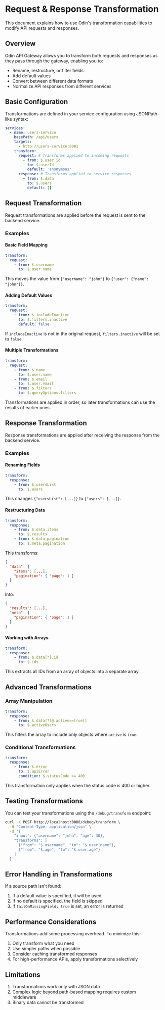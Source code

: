 # Request & Response Transformation

This document explains how to use Odin's transformation capabilities to modify API requests and responses.

## Overview

Odin API Gateway allows you to transform both requests and responses as they pass through the gateway, enabling you to:

- Rename, restructure, or filter fields
- Add default values
- Convert between different data formats
- Normalize API responses from different services

## Basic Configuration

Transformations are defined in your service configuration using JSONPath-like syntax:

```yaml
services:
  - name: users-service
    basePath: /api/users
    targets:
      - http://users-service:8081
    transform:
      request: # Transforms applied to incoming requests
        - from: $.user.id
          to: $.userId
          default: 'anonymous'
      response: # Transforms applied to service responses
        - from: $.data
          to: $.users
          default: []
```

## Request Transformation

Request transformations are applied before the request is sent to the backend service.

### Examples

#### Basic Field Mapping

```yaml
transform:
  request:
    - from: $.username
      to: $.user.name
```

This moves the value from `{"username": "john"}` to `{"user": {"name": "john"}}`.

#### Adding Default Values

```yaml
transform:
  request:
    - from: $.includeInactive
      to: $.filters.inactive
      default: false
```

If `includeInactive` is not in the original request, `filters.inactive` will be set to `false`.

#### Multiple Transformations

```yaml
transform:
  request:
    - from: $.name
      to: $.user.name
    - from: $.email
      to: $.user.email
    - from: $.filters
      to: $.queryOptions.filters
```

Transformations are applied in order, so later transformations can use the results of earlier ones.

## Response Transformation

Response transformations are applied after receiving the response from the backend service.

### Examples

#### Renaming Fields

```yaml
transform:
  response:
    - from: $.usersList
      to: $.users
```

This changes `{"usersList": [...]}` to `{"users": [...]}`.

#### Restructuring Data

```yaml
transform:
  response:
    - from: $.data.items
      to: $.results
    - from: $.data.pagination
      to: $.meta.pagination
```

This transforms:

```json
{
  "data": {
    "items": [...],
    "pagination": { "page": 1 }
  }
}
```

Into:

```json
{
  "results": [...],
  "meta": {
    "pagination": { "page": 1 }
  }
}
```

#### Working with Arrays

```yaml
transform:
  response:
    - from: $.data[*].id
      to: $.ids
```

This extracts all IDs from an array of objects into a separate array.

## Advanced Transformations

### Array Manipulation

```yaml
transform:
  response:
    - from: $.data[?(@.active==true)]
      to: $.activeUsers
```

This filters the array to include only objects where `active` is `true`.

### Conditional Transformations

```yaml
transform:
  response:
    - from: $.error
      to: $.apiError
      condition: $.statusCode >= 400
```

This transformation only applies when the status code is 400 or higher.

## Testing Transformations

You can test your transformations using the `/debug/transform` endpoint:

```bash
curl -X POST http://localhost:8080/debug/transform \
  -H "Content-Type: application/json" \
  -d '{
    "input": {"username": "john", "age": 30},
    "transforms": [
      {"from": "$.username", "to": "$.user.name"},
      {"from": "$.age", "to": "$.user.age"}
    ]
  }'
```

## Error Handling in Transformations

If a source path isn't found:

1. If a default value is specified, it will be used
2. If no default is specified, the field is skipped
3. If `failOnMissingField: true` is set, an error is returned

## Performance Considerations

Transformations add some processing overhead. To minimize this:

1. Only transform what you need
2. Use simpler paths when possible
3. Consider caching transformed responses
4. For high-performance APIs, apply transformations selectively

## Limitations

1. Transformations work only with JSON data
2. Complex logic beyond path-based mapping requires custom middleware
3. Binary data cannot be transformed
